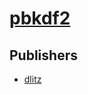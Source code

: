 # [pbkdf2](https://pypi.org/project/pbkdf2)



## Publishers
- [dlitz](https://pypi.org/user/dlitz)

